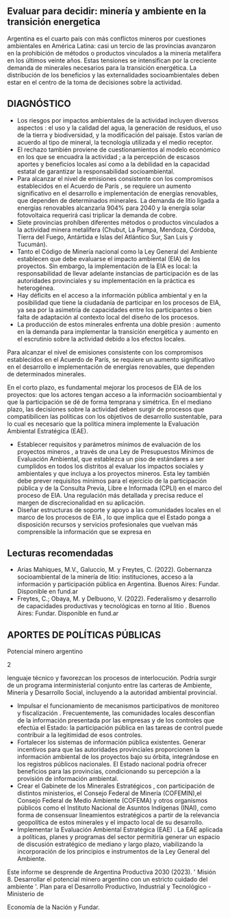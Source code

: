 ## Evaluar para decidir: minería y ambiente en la transición energetica

Argentina es el cuarto país con más conflictos mineros por cuestiones ambientales en América Latina: casi un tercio de las provincias avanzaron en la prohibición de métodos o productos vinculados a la minería metalífera en los últimos veinte años. Estas tensiones se intensifican por la creciente demanda de minerales necesarios para la transición energética. La distribución de los beneficios y las externalidades socioambientales deben estar en el centro de la toma de decisiones sobre la actividad.

## DIAGNÓSTICO

- Los riesgos por impactos ambientales de la actividad incluyen diversos aspectos : el uso y la calidad del agua, la generación de residuos, el uso de la tierra y biodiversidad, y la modificación del paisaje.  Estos varían de acuerdo al tipo de mineral, la tecnología utilizada y el medio receptor.
- El rechazo también proviene de cuestionamientos al modelo económico en los que se encuadra la actividad ; a la percepción de escasos aportes y beneficios locales así como a  la debilidad en la capacidad estatal de garantizar la responsabilidad socioambiental.
- Para alcanzar el nivel de emisiones consistente con los compromisos establecidos en el Acuerdo de París , se requiere un aumento significativo en el desarrollo e implementación de energías renovables, que dependen de  determinados minerales. La demanda de litio ligada a energías renovables alcanzaría 904% para 2040 y la energía solar fotovoltaica requerirá casi triplicar la demanda de cobre.
- Siete provincias prohíben diferentes métodos o productos vinculados a la actividad minera metalífera (Chubut, La Pampa, Mendoza, Córdoba, Tierra del Fuego, Antártida e Islas del Atlántico Sur, San Luis y Tucumán).
- Tanto el Código de Minería nacional como la Ley General del Ambiente establecen que debe evaluarse el impacto ambiental (EIA) de los proyectos. Sin embargo, la implementación de la EIA es local: la responsabilidad de llevar adelante instancias de participación es de las autoridades provinciales y su implementación en la práctica es heterogénea.
- Hay déficits en el acceso a la información pública ambiental y en la posibilidad que tiene la ciudadanía de participar en los procesos de EIA, ya sea por la asimetría de capacidades entre los participantes o bien falta de adaptación al contexto local del diseño de los procesos.
- La producción de estos minerales enfrenta una doble presión : aumento en la demanda para implementar la transición energética y aumento en el escrutinio sobre la actividad debido a los efectos locales.

<!-- image -->

<!-- image -->

Para alcanzar el nivel de emisiones consistente con los compromisos establecidos en el Acuerdo de París, se requiere un aumento significativo en el desarrollo e implementación de energías renovables, que dependen de determinados minerales.

<!-- image -->

En el corto plazo, es fundamental mejorar los procesos de EIA de los proyectos: que los actores tengan acceso a la información socioambiental y que la participación se dé de forma temprana y simétrica. En el mediano plazo, las decisiones sobre la actividad deben surgir de procesos que compatibilicen las políticas con los objetivos de desarrollo sustentable, para lo cual es necesario que la política minera implemente la Evaluación Ambiental Estratégica (EAE).

- Establecer requisitos y parámetros mínimos de evaluación de los proyectos mineros , a través de una Ley de Presupuestos Mínimos de Evaluación Ambiental, que establezca un piso de estándares a ser cumplidos en todos los distritos al evaluar los impactos sociales y ambientales y que incluya a los proyectos mineros. Esta ley también debe prever requisitos mínimos para el ejercicio de la participación pública y de la Consulta Previa, Libre e Informada (CPLI) en el marco del proceso de EIA. Una regulación más detallada y precisa reduce el margen de discrecionalidad en su aplicación.
- Diseñar estructuras de soporte y apoyo a las comunidades locales en el marco de los procesos de EIA , lo que implica que el Estado ponga a disposición recursos y servicios profesionales que vuelvan más comprensible la información que se expresa en

## Lecturas recomendadas

<!-- image -->

- Arias Mahiques, M.V., Galuccio, M. y Freytes, C. (2022). Gobernanza socioambiental de la minería de litio: instituciones, acceso a la información y participación pública en Argentina. Buenos Aires: Fundar. Disponible en fund.ar
- Freytes, C.; Obaya, M. y Delbuono, V. (2022). Federalismo y desarrollo de capacidades productivas y tecnológicas en torno al litio . Buenos Aires: Fundar. Disponible en fund.ar

## APORTES DE POLÍTICAS PÚBLICAS

Potencial minero argentino

2

lenguaje técnico y favorezcan los procesos de interlocución. Podría surgir de un programa interministerial conjunto entre las carteras de Ambiente, Minería y Desarrollo Social, incluyendo a la autoridad ambiental provincial.

- Impulsar el funcionamiento de mecanismos participativos de monitoreo y fiscalización . Frecuentemente, las comunidades locales desconfían de la información presentada por las empresas y de los controles que efectúa el Estado: la participación pública en las tareas de control puede contribuir a la legitimidad de esos controles.
- Fortalecer los sistemas de información pública existentes. Generar incentivos para que las autoridades provinciales proporcionen la información ambiental de los proyectos bajo su órbita, integrándose en los registros públicos nacionales. El Estado nacional podría ofrecer beneficios para las provincias, condicionando su percepción a la provisión de  información ambiental.
- Crear el Gabinete de los Minerales Estratégicos , con participación de distintos ministerios, el Consejo Federal de Minería (COFEMIN),el Consejo Federal de Medio Ambiente (COFEMA) y otros organismos públicos como el Instituto Nacional de Asuntos Indígenas (INAI), como forma de consensuar lineamientos estratégicos a partir de la relevancia geopolítica de estos minerales y el impacto local de su desarrollo.
- Implementar la Evaluación Ambiental Estratégica (EAE) . La EAE aplicada a políticas, planes y programas del sector permitiría generar un espacio de discusión estratégico de mediano y largo plazo, viabilizando la incorporación de los principios e instrumentos de la Ley General del Ambiente.

<!-- image -->

Este informe se desprende de Argentina Productiva 2030 (2023). ' Misión 8. Desarrollar el potencial minero argentino con un estricto cuidado del ambiente '. Plan para el Desarrollo Productivo, Industrial y Tecnológico - Ministerio de

Economía de la Nación y Fundar.